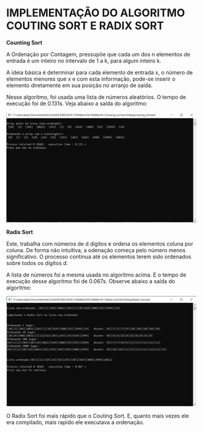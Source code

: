 # IMPLEMENTAÇÃO DO ALGORITMO COUTING SORT E RADIX SORT

**Counting Sort**
<p>
  A Ordenação por Contagem, pressupõe que cada um dos n elementos de entrada é um inteiro no intervalo de 1 a k, para algum inteiro k. 
</p>
<p>
  A ideia básica é determinar para cada elemento de entrada x, o número de elementos menores que x e com esta informação, pode-se inserir o elemento diretamente em sua posição no arranjo de saída. 
</p>

<p>
 Nesse algoritmo, foi usada uma lista de números aleatórios. O tempo de execução foi de 0.131s. Veja abaixo a saída do algoritmo:
  
  
  ![saida_e_tempoDeExec_CS](https://github.com/asleyi/ORDENACAO_E_RECUPERACAO_DE_DADOS/blob/master/saida_e_tempoDeExec_CS.PNG)
  
  
  
 </p>
 
  **Radix Sort**
<p>
  Este, trabalha com números de d dígitos e ordena os elementos coluna por coluna. De forma não intuitiva, a odenação começa pelo número menos significativo. O processo continua até os elementos terem sido ordenados sobre todos os dígitos d. 
  </p>
 <p>
  A lista de números foi a mesma usada no algoritmo acima. E o tempo de execução desse algoritmo foi de 0.067s. Observe abaixo a saída do algoritmo:
  
 ![saida_e_tempoExec_RS](https://github.com/asleyi/ORDENACAO_E_RECUPERACAO_DE_DADOS/blob/master/saida_e_tempoDeExec_RS.PNG)
 
 
 
 </p>
 <p>
  O Radix Sort foi mais rápido que o Couting Sort. E, quanto mais vezes ele era compilado, mais rapido ele executava a ordenação. 
  </p>
